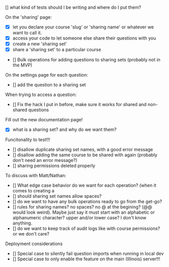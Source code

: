 

[] what kind of tests should I be writing and where do I put them?

On the 'sharing' page:
- [x] let you declare your course 'slug' or 'sharing name' or whatever we want to call it.
- [x] access your code to let someone else share their questions with you
- [x] create a new 'sharing set'
- [x] share a 'sharing set' to a particular course
- [] Bulk operations for adding questions to sharing sets (probably not in the MVP)


On the settings page for each question:
- [] add the question to a sharing set


When trying to access a question:
- [] Fix the hack I put in before, make sure it works for shared and non-shared questions


Fill out the new documentation page!
- [x] what is a sharing set? and why do we want them?


Funcitonality to test!!!
- [] disallow duplicate sharing set names, with a good error message
- [] disallow adding the same course to be shared with again (probably don't need an error message?)
- [] sharing permissions deleted properly


To discuss with Matt/Nathan:
- [] What edge case behavior do we want for each operation? (when it comes to creating a
- [] should sharing set names allow spaces?
- [] do we want to have any bulk operations ready to go from the get-go?
- [] rules for sharing names? no spaces? no @ at the begining? (@@ would look weird). Maybe just say it must start with an alphabetic or alphanumeric character? upper and/or lower case? I don't know anything.
- [] do we want to keep track of audit logs like with course permissions? or we don't care?


Deployment considerations
- [] Special case to silently fail question imports when running in local dev
- [] Special case to only enable the feature on the main (Illinois) server!!!
